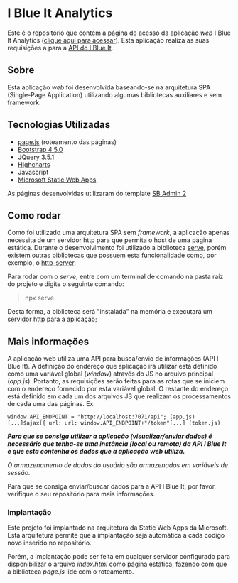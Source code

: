 # I Blue It Analytics

Este é o repositório que contém a página de acesso da aplicação *web* I Blue It Analytics ([clique aqui para acessar](https://green-bay-0bdc81c10.azurestaticapps.net)). Esta aplicação realiza as suas requisições a para a [API do I Blue It](https://github.com/LiserLine/BlueApiFunctions).

## Sobre

Esta aplicação *web* foi desenvolvida baseando-se na arquitetura SPA (Single-Page Application) utilizando algumas bibliotecas auxiliares e sem framework.

## Tecnologias Utilizadas

- [page.js](https://github.com/visionmedia/page.js) (roteamento das páginas)
- [Bootstrap 4.5.0](https://getbootstrap.com/docs/4.5/getting-started/introduction/)
- [JQuery 3.5.1](https://jquery.com/download/)
- [Highcharts](https://www.highcharts.com)
- Javascript
- [Microsoft Static Web Apps](https://azure.microsoft.com/pt-br/services/app-service/static/)

As páginas desenvolvidas utilizaram do template [SB Admin 2](https://startbootstrap.com/themes/sb-admin-2/)

## Como rodar

Como foi utilizado uma arquitetura SPA sem *framework*, a aplicação apenas necessita de um servidor http para que permita o host de uma página estática.
Durante o desenvolvimento foi utilizado a biblioteca [serve](https://www.npmjs.com/package/serve), porém existem outras bibliotecas que possuem esta funcionalidade como, por exemplo, o [http-server](https://www.npmjs.com/package/http-server).

Para rodar com o *serve*, entre com um terminal de comando na pasta raíz do projeto e digite o seguinte comando:
> npx serve

Desta forma, a biblioteca será "instalada" na memória e executará um servidor http para a aplicação;

## Mais informações

A aplicação web utiliza uma API para busca/envio de informações (API I Blue It). A definição do endereço que aplicação irá utilizar está definido como uma variável global (*window*) através do JS no arquivo principal (*app.js*). Portanto, as requisições serão feitas para as rotas que se iniciem com o endereço fornecido por esta variável global. O restante do endereço está definido em cada um dos arquivos JS que realizam os processamentos de cada uma das páginas. Ex:

    window.API_ENDPOINT = "http://localhost:7071/api"; (app.js)
    [...]$ajax({ url: url: window.API_ENDPOINT+"/token"[...] (token.js)

***Para que se consiga utilizar a aplicação (visualizar/enviar dados) é necessário que tenha-se uma instância (local ou remota) da API I Blue It e que esta contenha os dados que a aplicação web utiliza.***

*O armazenamento de dados do usuário são armazenados em variáveis de sessão.*

Para que se consiga enviar/buscar dados para a API I Blue It, por favor, verifique o seu repositório para mais informações.

### Implantação

Este projeto foi implantado na arquitetura da Static Web Apps da Microsoft. Esta arquitetura permite que a implantação seja automática a cada código novo inserido no repositório.

Porém, a implantação pode ser feita em qualquer servidor configurado para disponibilizar o arquivo *index.html* como página estática, fazendo com que a biblioteca *page.js* lide com o roteamento.
    
